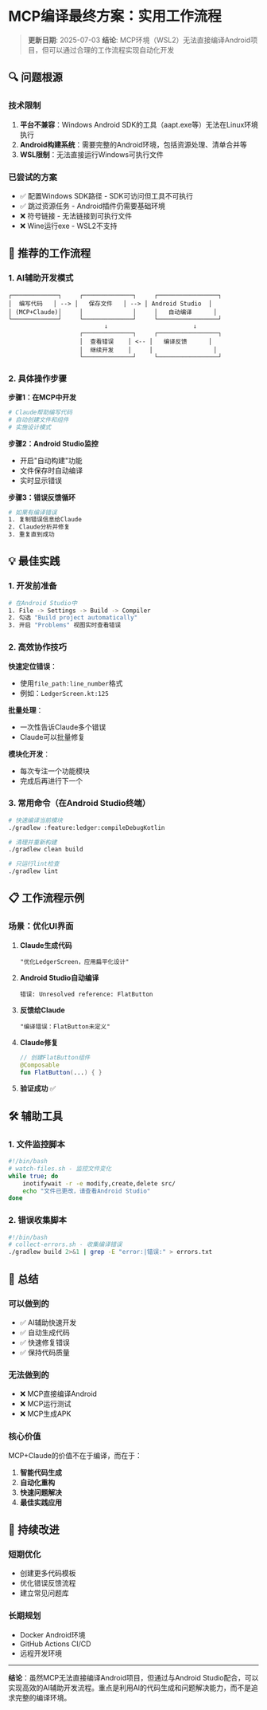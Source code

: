 # MCP编译最终方案：实用工作流程

> **更新日期**: 2025-07-03
> **结论**: MCP环境（WSL2）无法直接编译Android项目，但可以通过合理的工作流程实现自动化开发

## 🔍 问题根源

### 技术限制
1. **平台不兼容**：Windows Android SDK的工具（aapt.exe等）无法在Linux环境执行
2. **Android构建系统**：需要完整的Android环境，包括资源处理、清单合并等
3. **WSL限制**：无法直接运行Windows可执行文件

### 已尝试的方案
- ✅ 配置Windows SDK路径 - SDK可访问但工具不可执行
- ✅ 跳过资源任务 - Android插件仍需要基础环境
- ❌ 符号链接 - 无法链接到可执行文件
- ❌ Wine运行exe - WSL2不支持

## 🚀 推荐的工作流程

### 1. AI辅助开发模式

```
┌─────────────┐     ┌──────────────┐     ┌─────────────────┐
│  编写代码   │ --> │   保存文件   │ --> │ Android Studio  │
│ (MCP+Claude)│     │              │     │   自动编译      │
└─────────────┘     └──────────────┘     └─────────────────┘
                           ↓                        ↓
                    ┌──────────────┐     ┌─────────────────┐
                    │  查看错误    │ <-- │   编译反馈      │
                    │  继续开发    │     │                 │
                    └──────────────┘     └─────────────────┘
```

### 2. 具体操作步骤

**步骤1：在MCP中开发**
```bash
# Claude帮助编写代码
# 自动创建文件和组件
# 实施设计模式
```

**步骤2：Android Studio监控**
- 开启"自动构建"功能
- 文件保存时自动编译
- 实时显示错误

**步骤3：错误反馈循环**
```bash
# 如果有编译错误
1. 复制错误信息给Claude
2. Claude分析并修复
3. 重复直到成功
```

## 💡 最佳实践

### 1. 开发前准备
```bash
# 在Android Studio中
1. File -> Settings -> Build -> Compiler
2. 勾选 "Build project automatically"
3. 开启 "Problems" 视图实时查看错误
```

### 2. 高效协作技巧

**快速定位错误**：
- 使用`file_path:line_number`格式
- 例如：`LedgerScreen.kt:125`

**批量处理**：
- 一次性告诉Claude多个错误
- Claude可以批量修复

**模块化开发**：
- 每次专注一个功能模块
- 完成后再进行下一个

### 3. 常用命令（在Android Studio终端）

```bash
# 快速编译当前模块
./gradlew :feature:ledger:compileDebugKotlin

# 清理并重新构建
./gradlew clean build

# 只运行lint检查
./gradlew lint
```

## 📋 工作流程示例

### 场景：优化UI界面

1. **Claude生成代码**
   ```
   "优化LedgerScreen，应用扁平化设计"
   ```

2. **Android Studio自动编译**
   ```
   错误: Unresolved reference: FlatButton
   ```

3. **反馈给Claude**
   ```
   "编译错误：FlatButton未定义"
   ```

4. **Claude修复**
   ```kotlin
   // 创建FlatButton组件
   @Composable
   fun FlatButton(...) { }
   ```

5. **验证成功** ✅

## 🛠️ 辅助工具

### 1. 文件监控脚本
```bash
#!/bin/bash
# watch-files.sh - 监控文件变化
while true; do
    inotifywait -r -e modify,create,delete src/
    echo "文件已更改，请查看Android Studio"
done
```

### 2. 错误收集脚本
```bash
#!/bin/bash
# collect-errors.sh - 收集编译错误
./gradlew build 2>&1 | grep -E "error:|错误:" > errors.txt
```

## 🎯 总结

### 可以做到的
- ✅ AI辅助快速开发
- ✅ 自动生成代码
- ✅ 快速修复错误
- ✅ 保持代码质量

### 无法做到的
- ❌ MCP直接编译Android
- ❌ MCP运行测试
- ❌ MCP生成APK

### 核心价值
MCP+Claude的价值不在于编译，而在于：
1. **智能代码生成**
2. **自动化重构**
3. **快速问题解决**
4. **最佳实践应用**

## 🔄 持续改进

### 短期优化
- 创建更多代码模板
- 优化错误反馈流程
- 建立常见问题库

### 长期规划
- Docker Android环境
- GitHub Actions CI/CD
- 远程开发环境

---

**结论**：虽然MCP无法直接编译Android项目，但通过与Android Studio配合，可以实现高效的AI辅助开发流程。重点是利用AI的代码生成和问题解决能力，而不是追求完整的编译环境。
